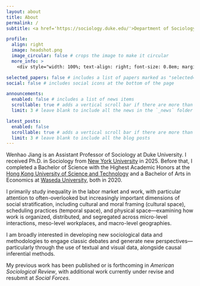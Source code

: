 ```yaml
---
layout: about
title: About
permalink: /
subtitle: <a href='https://sociology.duke.edu/'>Department of Sociology<br>Trinity College of Arts & Sciences, Duke University<br>Reuben-Cooke Building, Durham, NC 27708-0312</a>

profile:
  align: right
  image: headshot.png
  image_circular: false # crops the image to make it circular
  more_info: >
    <div style="width: 100%; text-align: right; font-size: 0.8em; margin-top: 0em;">photo credit to Ash Wang</div>

selected_papers: false # includes a list of papers marked as "selected={true}"
social: false # includes social icons at the bottom of the page

announcements:
  enabled: false # includes a list of news items
  scrollable: true # adds a vertical scroll bar if there are more than 3 news items
  limit: 3 # leave blank to include all the news in the `_news` folder

latest_posts:
  enabled: false
  scrollable: true # adds a vertical scroll bar if there are more than 3 new posts items
  limit: 3 # leave blank to include all the blog posts
---
```


Wenhao Jiang is an Assistant Professor of Sociology at Duke University. I received Ph.D. in Sociology from [New York University](https://as.nyu.edu/departments/sociology.html) in 2025. Before that, I completed a Bachelor of Science with the Highest Academic Honors at the [Hong Kong University of Science and Technology](https://shss.hkust.edu.hk/) and a Bachelor of Arts in Economics at [Waseda University](https://www.waseda.jp/fpse/pse/en/), both in 2020.

I primarily study inequality in the labor market and work, with particular attention to often-overlooked but increasingly important dimensions of social stratification, including cultural and moral framing (cultural space), scheduling practices (temporal space), and physical space—examining how work is organized, distributed, and segregated across micro-level interactions, meso-level workplaces, and macro-level geographies.

I am broadly interested in developing new sociological data and methodologies to engage classic debates and generate new perspectives—particularly through the use of textual and visual data, alongside causal inferential methods.

My previous work has been published or is forthcoming in *American Sociological Review*, with additional work currently under revise and resubmit at *Social Forces*.
